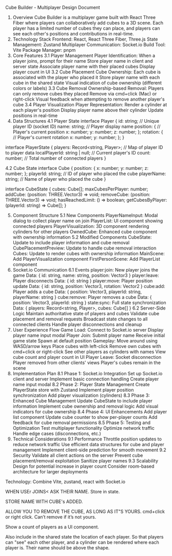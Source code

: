 Cube Builder - Multiplayer Design Document
1. Overview
Cube Builder is a multiplayer game built with React Three Fiber where players can collaboratively add cubes to a 3D scene. Each player has a limited number of cubes they can place, and players can see each other's positions and contributions in real-time.
2. Technology Stack
Frontend: React, React Three Fiber, Three.js
State Management: Zustand
Multiplayer Communication: Socket.io
Build Tool: Vite
Package Manager: pnpm
3. Core Features
3.1 Player Management
Player Identification:
When a player joins, prompt for their name
Store player name in client and server state
Associate player name with their placed cubes
Display player count in UI
3.2 Cube Placement
Cube Ownership:
Each cube is associated with the player who placed it
Store player name with each cube in the shared state
Visual indication of cube ownership (different colors or labels)
3.3 Cube Removal
Ownership-based Removal:
Players can only remove cubes they placed
Remove via cmd+click (Mac) or right-click
Visual feedback when attempting to remove another player's cube
3.4 Player Visualization
Player Representation:
Render a cylinder at each player's position
Display player name above their cylinder
Update positions in real-time
4. Data Structures
4.1 Player State
interface Player {
  id: string;         // Unique player ID (socket ID)
  name: string;       // Player display name
  position: {         // Player's current position
    x: number;
    y: number;
    z: number;
  };
  rotation: {         // Player's current rotation
    x: number;
    y: number;
  };
}

interface PlayerState {
  players: Record<string, Player>;  // Map of player ID to player data
  localPlayerId: string | null;     // Current player's ID
  count: number;                    // Total number of connected players
}

4.2 Cube State
interface Cube {
  position: {
    x: number;
    y: number;
    z: number;
  };
  playerId: string;    // ID of player who placed the cube
  playerName: string;  // Name of player who placed the cube
}

interface CubeState {
  cubes: Cube[];
  maxCubesPerPlayer: number;
  addCube: (position: THREE.Vector3) => void;
  removeCube: (position: THREE.Vector3) => void;
  hasReachedLimit: () => boolean;
  getCubesByPlayer: (playerId: string) => Cube[];
}

5. Component Structure
5.1 New Components
PlayerNameInput: Modal dialog to collect player name on join
PlayerList: UI component showing connected players
PlayerVisualization: 3D component rendering cylinders for other players
OwnedCube: Enhanced cube component with ownership information
5.2 Modified Components
CubeState: Update to include player information and cube removal
CubePlacementPreview: Update to handle cube removal interaction
Cubes: Update to render cubes with ownership information
MainScene: Add PlayerVisualization component
FirstPersonScene: Add PlayerList component
6. Socket.io Communication
6.1 Events
player:join: New player joins the game
Data: { id: string, name: string, position: Vector3 }
player:leave: Player disconnects
Data: { id: string }
player:move: Player position update
Data: { id: string, position: Vector3, rotation: Vector2 }
cube:add: Player adds a cube
Data: { position: Vector3, playerId: string, playerName: string }
cube:remove: Player removes a cube
Data: { position: Vector3, playerId: string }
state:sync: Full state synchronization
Data: { players: Record<string, Player>, cubes: Cube[] }
6.2 Server-Side Logic
Maintain authoritative state of players and cubes
Validate cube placement and removal requests
Broadcast state changes to all connected clients
Handle player disconnections and cleanup
7. User Experience Flow
Game Load:
Connect to Socket.io server
Display player name input modal
Player Join:
Submit player name
Receive initial game state
Spawn at default position
Gameplay:
Move around using WASD/arrow keys
Place cubes with left-click
Remove own cubes with cmd+click or right-click
See other players as cylinders with names
View cube count and player count in UI
Player Leave:
Socket disconnection
Player removed from other clients' views
Player's cubes remain in the scene
8. Implementation Plan
8.1 Phase 1: Socket.io Integration
Set up Socket.io client and server
Implement basic connection handling
Create player name input modal
8.2 Phase 2: Player State Management
Create PlayerState store with Zustand
Implement player position synchronization
Add player visualization (cylinders)
8.3 Phase 3: Enhanced Cube Management
Update CubeState to include player information
Implement cube ownership and removal logic
Add visual indicators for cube ownership
8.4 Phase 4: UI Enhancements
Add player list component
Update cube counter to show per-player counts
Add feedback for cube removal permissions
8.5 Phase 5: Testing and Optimization
Test multiplayer functionality
Optimize network traffic
Handle edge cases (disconnections, etc.)
9. Technical Considerations
9.1 Performance
Throttle position updates to reduce network traffic
Use efficient data structures for cube and player management
Implement client-side prediction for smooth movement
9.2 Security
Validate all client actions on the server
Prevent cube placement/removal exploitation
Sanitize player names
9.3 Scalability
Design for potential increase in player count
Consider room-based architecture for larger deployments

Technology: Combine Vite, zustand, react with Socket.io

WHEN USEr JOINS< ASK THEIR NAME. Store in state.

STORE NAME WITH CUBE's ADDED.

ALLOW YOU TO REMOVE THE CUBE, AS LONG AS IT"S YOURS. cmd+click or right click. Can’t remove if it’s not yours.

Show a count of players as a UI component.

Also include in the shared state the location of each player. So that players can "see" each other player, and a cylinder can be rendered where each player is. Their name should be above the shape.

